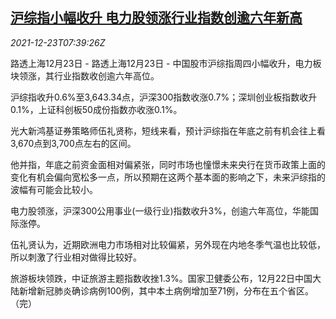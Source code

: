 <!--1640246462000-->
[沪综指小幅收升 电力股领涨行业指数创逾六年新高](https://cn.reuters.com/article/china-stock-close-1223-idCNKBS2J20J4)
------

<div><i>2021-12-23T07:39:26Z</i></div><p>路透上海12月23日 - 路透上海12月23日 - 中国股市沪综指周四小幅收升，电力板块领涨，其行业指数收创逾六年高位。</p><p>沪综指收升0.6%至3,643.34点，沪深300指数收涨0.7%；深圳创业板指数收升0.1%，上证科创板50成份指数亦收涨0.1%。</p><p>光大新鸿基证券策略师伍礼贤称，短线来看，预计沪综指在年底之前有机会往上看3,670点到3,700点左右的区间。</p><p>他并指，年底之前资金面相对偏紧张，同时市场也憧憬未来央行在货币政策上面的变化有机会偏向宽松多一点，所以预期在这两个基本面的影响之下，未来沪综指的波幅有可能会比较小。</p><p>电力股领涨，沪深300公用事业(一级行业)指数收升3%，创逾六年高位，华能国际涨停。</p><p>伍礼贤认为，近期欧洲电力市场相对比较偏紧，另外现在内地冬季气温也比较低，所以刺激了行业相对做得比较好。</p><p>旅游板块领跌，中证旅游主题指数收挫1.3%。国家卫健委公布，12月22日中国大陆新增新冠肺炎确诊病例100例，其中本土病例增加至71例，分布在五个省区。（完）</p>
